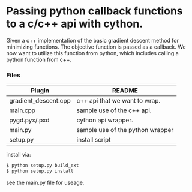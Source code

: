 # Passing python callback functions to a c/c++ api with cython.

Given a c++ implementation of the basic gradient descent method for minimizing functions. The objective function is passed as a callback. We now want to utilize this function from python, which includes calling a python function from c++.

### Files

| Plugin | README |
| ------ | ------ |
| gradient_descent.cpp | c++ api that we want to wrap.|
| main.cpp | sample use of the c++ api. |
| pygd.pyx/.pxd | cython api wrapper.  |
| main.py | sample use of the python wrapper |
| setup.py | install script |

install via:
``` sh
$ python setup.py build_ext
$ python setup.py install
```

see the main.py file for useage.